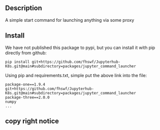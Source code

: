 ## Description
A simple start command for launching anything via some proxy

## Install
We have not published this package to pypi, but you can install it with pip directly from github:
```
pip install git+https://github.com/fhswf/Jupyterhub-K8s.git@main#subdirectory=packages/jupyter_command_launcher
```
Using pip and requirements.txt, simple put the above link into the file:
```
package-one==1.9.4
git+https://github.com/fhswf/Jupyterhub-K8s.git@main#subdirectory=packages/jupyter_command_launcher
package-three==2.0.0
numpy
...
```
## copy right notice
